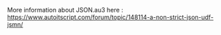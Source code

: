 More information about JSON.au3 here : https://www.autoitscript.com/forum/topic/148114-a-non-strict-json-udf-jsmn/